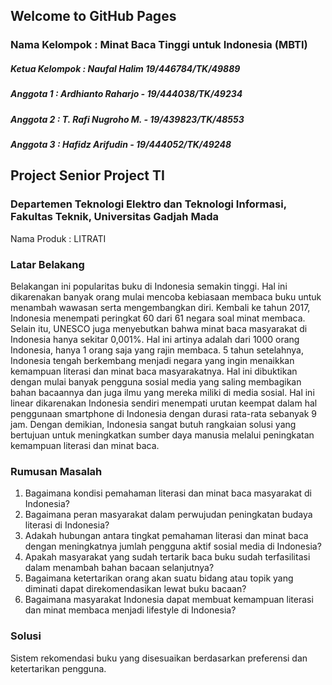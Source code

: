 ## Welcome to GitHub Pages

### Nama Kelompok : Minat Baca Tinggi untuk Indonesia (MBTI)
##### Ketua Kelompok : Naufal Halim 19/446784/TK/49889
##### Anggota 1 : Ardhianto Raharjo - 19/444038/TK/49234 
##### Anggota 2 : T. Rafi Nugroho M. - 19/439823/TK/48553 
##### Anggota 3 : Hafidz Arifudin - 19/444052/TK/49248

## Project Senior Project TI

### Departemen Teknologi Elektro dan Teknologi Informasi, Fakultas Teknik, Universitas Gadjah Mada

Nama Produk : LITRATI

### Latar Belakang
Belakangan ini popularitas buku di Indonesia semakin tinggi. Hal ini dikarenakan banyak
orang mulai mencoba kebiasaan membaca buku untuk menambah wawasan serta
mengembangkan diri. Kembali ke tahun 2017, Indonesia menempati peringkat 60 dari 61
negara soal minat membaca. Selain itu, UNESCO juga menyebutkan bahwa minat baca
masyarakat di Indonesia hanya sekitar 0,001%. Hal ini artinya adalah dari 1000 orang
Indonesia, hanya 1 orang saja yang rajin membaca. 5 tahun setelahnya, Indonesia tengah
berkembang menjadi negara yang ingin menaikkan kemampuan literasi dan minat baca
masyarakatnya. Hal ini dibuktikan dengan mulai banyak pengguna sosial media yang
saling membagikan bahan bacaannya dan juga ilmu yang mereka miliki di media sosial.
Hal ini linear dikarenakan Indonesia sendiri menempati urutan keempat dalam hal
penggunaan smartphone di Indonesia dengan durasi rata-rata sebanyak 9 jam. Dengan
demikian, Indonesia sangat butuh rangkaian solusi yang bertujuan untuk meningkatkan
sumber daya manusia melalui peningkatan kemampuan literasi dan minat baca.

### Rumusan Masalah
1. Bagaimana kondisi pemahaman literasi dan minat baca masyarakat di Indonesia?
2. Bagaimana peran masyarakat dalam perwujudan peningkatan budaya literasi di
Indonesia?
3. Adakah hubungan antara tingkat pemahaman literasi dan minat baca dengan
meningkatnya jumlah pengguna aktif sosial media di Indonesia?
4. Apakah masyarakat yang sudah tertarik baca buku sudah terfasilitasi dalam
menambah bahan bacaan selanjutnya?
5. Bagaimana ketertarikan orang akan suatu bidang atau topik yang diminati dapat
direkomendasikan lewat buku bacaan?
6. Bagaimana masyarakat Indonesia dapat membuat kemampuan literasi dan minat
membaca menjadi lifestyle di Indonesia?

### Solusi
Sistem rekomendasi buku yang disesuaikan berdasarkan preferensi dan ketertarikan
pengguna.
